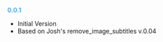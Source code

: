 **<span style="color:#56adda">0.0.1</span>**
- Initial Version
- Based on Josh's remove_image_subtitles v.0.04
